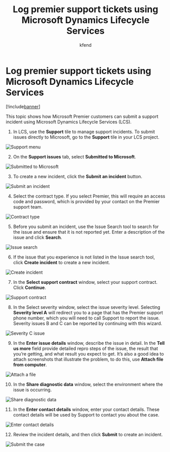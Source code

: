 ﻿---
# required metadata

title: Log premier support tickets using Microsoft Dynamics Lifecycle Services
description: This topic shows how Microsoft Premier customers can submit a support incident using Microsoft Dynamics Lifecycle Services (LCS).
author: kfend
manager: AnnBe
ms.date: 04/21/2017
ms.topic: article
ms.prod: 
ms.service: Dynamics365Operations
ms.technology: 

# optional metadata

# ms.search.form: 
# ROBOTS: 
audience: Developer, IT Pro
# ms.devlang: 
ms.reviewer: annbe
ms.search.scope: AX 7.0.0, Operations
# ms.tgt_pltfrm: 
ms.custom: 29531
ms.assetid: 2d342965-f297-42a2-b538-2f7ab77a0071
ms.search.region: Global
# ms.search.industry: 
ms.author: sigitac
ms.search.validFrom: 2016-02-28
ms.dyn365.ops.version: AX 7.0.0

---

# Log premier support tickets using Microsoft Dynamics Lifecycle Services

[!include[banner](../includes/banner.md)]


This topic shows how Microsoft Premier customers can submit a support incident using Microsoft Dynamics Lifecycle Services (LCS).

1.  In LCS, use the **Support** tile to manage support incidents. To submit issues directly to Microsoft, go to the **Support** tile in your LCS project.

![Support menu](media/support1.png)

2. On the **Support issues** tab, select **Submitted to Microsoft**.

![Submitted to Microsoft](media/submitted-microsoft.png)

3. To create a new incident, click the **Submit an incident** button.

![Submit an incident](media/submit-incident.png)

4. Select the contract type. If you select Premier, this will require an access code and password, which is provided by your contact on the Premier support team.

![Contract type](media/premier.png)

5. Before you submit an incident, use the Issue Search tool to search for the issue and ensure that it is not reported yet. Enter a description of the issue and click **Search**.

![Issue search](media/search-issue.png)

6. If the issue that you experience is not listed in the Issue search tool, click **Create incident** to create a new incident.

![Create incident](media/create-button.png)

7. In the **Select support contract** window, select your support contract. Click **Continue**.

![Support contract](media/continue.png)

8. In the Select severity window, select the issue severity level. Selecting **Severity level A** will redirect you to a page that has the Premier support phone number, which you will need to call Support to report the issue. Severity issues B and C can be reported by continuing with this wizard.

![Severity C issue](media/sev-c.png)

9. In the **Enter issue details** window, describe the issue in detail. In the **Tell us more** field provide detailed repro steps of the issue, the result that you’re getting, and what result you expect to get. It’s also a good idea to attach screenshots that illustrate the problem, to do this, use **Attach file from computer**.

![Attach a file](media/attach-picture.png)

10. In the **Share diagnostic data** window, select the environment where the issue is occurring. 

![Share diagnostic data](media/share-diag.png)

11. In the **Enter contact details** window, enter your contact details. These contact details will be used by Support to contact you about the case.

![Enter contact details](media/enter-contact.png)

12.	Review the incident details, and then click **Submit** to create an incident. 

![Submit the case](media/submit-button.png)

